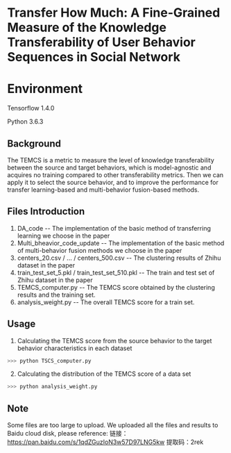 # Transfer How Much: A Fine-Grained Measure of the Knowledge Transferability of User Behavior Sequences in Social Network


# Environment

Tensorflow 1.4.0


Python 3.6.3





## Background
The TEMCS is a metric to measure the level of knowledge transferability between the source and target behaviors, which is model-agnostic and acquires no training compared to other transferability metrics. Then we can apply it to select the source behavior, and to improve the performance for transfer learning-based and multi-behavior fusion-based methods. 



## Files Introduction 
1. DA_code                                              -- The implementation of the basic method of transferring learning we choose in the paper
2. Multi_bheavior_code_update                           -- The implementation of the basic method of multi-behavior fusion methods we choose in the paper
3. centers_20.csv / ... / centers_500.csv               -- The clustering results of Zhihu dataset in the paper
4. train_test_set_5.pkl / train_test_set_510.pkl        -- The train and test set of Zhihu dataset in the paper
5. TEMCS_computer.py                                    -- The TEMCS score obtained by the clustering results and the training set.
6. analysis_weight.py                                   -- The overall TEMCS score for a train set.



## Usage

1. Calculating the TEMCS score from the source behavior to the target behavior characteristics in each dataset

```sh
>>> python TSCS_computer.py
```

2. Calculating the distribution of  the TEMCS score of a data set
```sh
>>> python analysis_weight.py
```

## Note
Some files are too large to upload. We uploaded all the files and results to Baidu cloud disk, please reference:
链接：https://pan.baidu.com/s/1qdZGuzIoN3w57D97LNG5kw 
提取码：2rek
